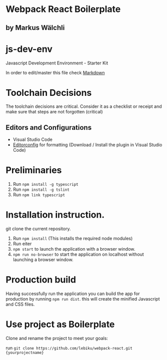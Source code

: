 # Webpack React Boilerplate
## by Markus Wälchli

# js-dev-env
Javascript Development Environment - Starter Kit

In order to edit/master this file check [Markdown](https://guides.github.com/features/mastering-markdown/)

# Toolchain Decisions
The toolchain decisions are critical. Consider it as a checklist or receipt and make sure that steps are not forgotten (critical) 

## Editors and Configurations
* Visual Studio Code 
* [Editorconfig](http://editorconfig.org/) for formatting (Download / Install the plugin in Visual Studio Code)

# Preliminaries

1. Run `npm install -g typescript`
2. Run `npm install -g tslint`
3. Run `npm link typescript`

# Installation instruction.
git clone the current repository.

1. Run `npm install` (This installs the required node modules)
2. Run eiter
 1. `npm start` to launch the application with a browser window.
 2. `npm run no-browser` to start the application on localhost without launching a browser window.

# Production build
Having successfully run the application you can build the app for production by running `npm run dist`. this will create the minified Javascript and CSS files.

# Use project as Boilerplate
Clone and rename the project to meet your goals:

run `git clone https://github.com/lebiku/webpack-react.git {yourprojectname}`
